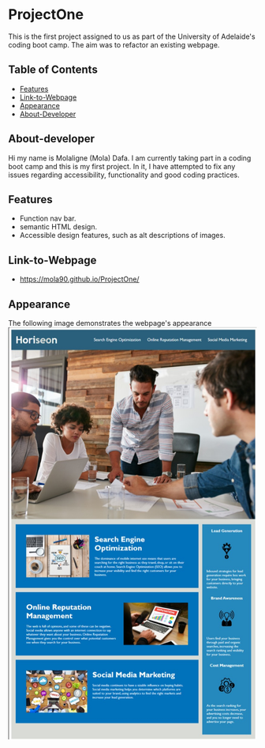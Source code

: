 # ProjectOne

This is the first project assigned to us as part of the University of Adelaide's coding boot camp. The aim was to
refactor an existing webpage.



## Table of Contents

- [Features](#features)
- [Link-to-Webpage](#Link-to-Webpage)
- [Appearance](#Appearance)
- [About-Developer](#About-developer)


## About-developer

Hi my name is Molaligne (Mola) Dafa. I am currently taking part in a coding boot camp and this is my first project. 
In it, I have attempted to fix any issues regarding accessibility, functionality and good coding practices.

## Features

- Function nav bar.
- semantic HTML design.
- Accessible design features, such as alt descriptions of images.
  
## Link-to-Webpage
- https://mola90.github.io/ProjectOne/

## Appearance

The following image demonstrates the webpage's appearance
![Screenshot of webpage](assets/images/ScreenCaptureone.jpg)



